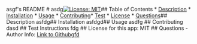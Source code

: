 asgf's README # asdg[![License: MIT](https://img.shields.io/badge/License-MIT-yellow.svg)](https://opensource.org/licenses/MIT)## Table of Contents * [Description](#description) * [Installation](#installation) * [Usage](#usage) * [Contributing](#Contributing)* [Test](#test) * [License](#license) * [Questions](#questions)## Description asfdg## Installation asfdgd## Usage asdfg ## Contributing dasd ## Test Instructions fdg ## License for this app:  MIT ## Questions - Author Info: [Link to Github](https://github.com/asdf)<a href="mailto:gfd">gfd</a>